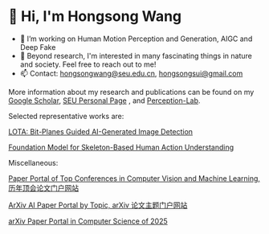 # 👋 Hi, I'm Hongsong Wang

- 🔭 I’m working on Human Motion Perception and Generation, AIGC and Deep Fake
- 🌱 Beyond research, I'm interested in many fascinating things in nature and society. Feel free to reach out to me! 
- 📫 Contact: hongsongwang@seu.edu.cn, hongsongsui@gmail.com

More information about my research and publications can be found on my [Google Scholar](https://scholar.google.com/citations?hl=en&user=LzQnGacAAAAJ&view_op=list_works&sortby=pubdate), [SEU Personal Page](https://cs.seu.edu.cn/hongsongwang/main.htm) , and [Perception-Lab](https://hongsong-wang.github.io/Perception-Lab/).

Selected representative works are:

[LOTA: Bit-Planes Guided AI-Generated Image Detection](https://github.com/hongsong-wang/LOTA)

[Foundation Model for Skeleton-Based Human Action Understanding](https://github.com/wengwanjiang/FoundSkelModel/)

Miscellaneous:

[Paper Portal of Top Conferences in Computer Vision and Machine Learning, 历年顶会论文门户网站](https://hongsong-wang.github.io/CV_Paper_Portal/)

[ArXiv AI Paper Portal by Topic, arXiv 论文主题门户网站](https://hongsong-wang.github.io/AI_arXiv_Portal)

[arXiv Paper Portal in Computer Science of 2025](https://hongsong-wang.github.io/CS_arXiv_Paper/)
